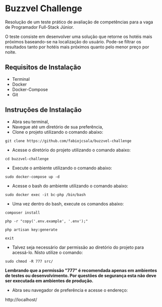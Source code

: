 # Buzzvel Challenge

Resolução de um teste prático de avaliação de competências para a vaga de Programador Full-Stack Júnior.

O teste consiste em desenvolver uma solução que retorne os hotéis mais próximos baseando-se na localização do usuário. Pode-se filtrar os resultados tanto por hotéis mais próximos quanto pelo menor preço por noite.

## Requisitos de Instalação

- Terminal
- Docker
- Docker-Compose
- Git

## Instruções de Instalação

- Abra seu terminal,
- Navegue até um diretório de sua preferência,
- Clone o projeto utilizando o comando abaixo:

```
git clone https://github.com/fabiojcsala/buzzvel-challenge
```

- Acesse o diretório do projeto utilizando o comando abaixo:

```
cd buzzvel-challenge
```


- Execute o ambiente utilizando o comando abaixo:

```
sudo docker-compose up -d
```

- Acesse o bash do ambiente utilizando o comando abaixo:

```
sudo docker exec -it bc-php /bin/bash
```

- Uma vez dentro do bash, execute os comandos abaixo:

```
composer install
```
```
php -r "copy('.env.example', '.env');"
```
```
php artisan key:generate
```
```
exit
```

- Talvez seja necessário dar permissão ao diretório do projeto para acessá-lo. Nisto utilize o comando:

```
sudo chmod -R 777 src/
```

**Lembrando que a permissão "777" é recomendada apenas em ambientes de testes ou desenvolvimento. Por questões de segurança esta não deve ser executada em ambientes de produção.**

- Abra seu navegador de preferência e acesse o endereço:

http://localhost/